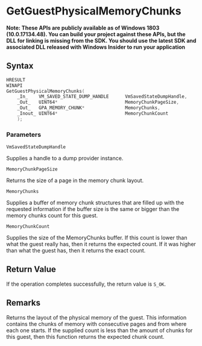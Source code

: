 # GetGuestPhysicalMemoryChunks
**Note: These APIs are publicly available as of Windows 1803 (10.0.17134.48). You can build your project against these APIs, but the DLL for linking is missing from the SDK. You should use the latest SDK and associated DLL released with Windows Insider to run your application**

## Syntax
```C
HRESULT 
WINAPI 
GetGuestPhysicalMemoryChunks( 
    _In_    VM_SAVED_STATE_DUMP_HANDLE      VmSavedStateDumpHandle, 
    _Out_   UINT64*                         MemoryChunkPageSize, 
    _Out_   GPA_MEMORY_CHUNK*               MemoryChunks, 
    _Inout_ UINT64*                         MemoryChunkCount 
    ); 
```
### Parameters

`VmSavedStateDumpHandle`

Supplies a handle to a dump provider instance.

`MemoryChunkPageSize`

Returns the size of a page in the memory chunk layout. 

`MemoryChunks`

Supplies a buffer of memory chunk structures that are filled up with the requested information if the buffer size is the same or bigger than the memory chunks count for this guest. 

`MemoryChunkCount`

Supplies the size of the MemoryChunks buffer. If this count is lower than what the guest really has, then it returns the expected count. If it was higher than what the guest has, then it returns the exact count. 

## Return Value

If the operation completes successfully, the return value is `S_OK`.

## Remarks

Returns the layout of the physical memory of the guest. This information contains the chunks of memory with consecutive pages and from where each one starts. If the supplied count is less than the amount of chunks for this guest, then this function returns the expected chunk count. 